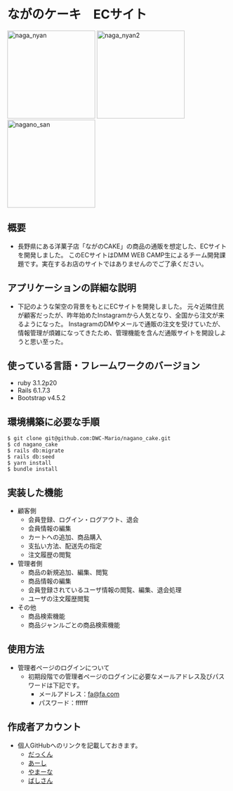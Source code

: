 # ながのケーキ　ECサイト
<img src="https://github.com/DWC-Mario/nagano_cake/assets/59686438/2f63c2e3-6789-4b78-aca3-03a3be033828" alt="naga_nyan" width="200px" height="200px">
<img src="https://github.com/DWC-Mario/nagano_cake/assets/59686438/232abc40-e2fb-4400-8f45-4e174b806359" alt="naga_nyan2" width="200px" height="200px">
<img src="https://github.com/DWC-Mario/nagano_cake/assets/59686438/9a1c96d6-a489-44b3-98de-5fd8d832ecbf" alt="nagano_san" width="200px" height="200px">

## 概要
* 長野県にある洋菓子店「ながのCAKE」の商品の通販を想定した、ECサイトを開発しました。
このECサイトはDMM WEB CAMP生によるチーム開発課題です。実在するお店のサイトではありませんのでご了承ください。

## アプリケーションの詳細な説明
* 下記のような架空の背景をもとにECサイトを開発しました。
元々近隣住民が顧客だったが、昨年始めたInstagramから人気となり、全国から注文が来るようになった。
InstagramのDMやメールで通販の注文を受けていたが、情報管理が煩雑になってきたため、管理機能を含んだ通販サイトを開設しようと思い至った。

## 使っている言語・フレームワークのバージョン
* ruby 3.1.2p20
* Rails 6.1.7.3
* Bootstrap v4.5.2

## 環境構築に必要な手順
```
$ git clone git@github.com:DWC-Mario/nagano_cake.git
$ cd nagano_cake
$ rails db:migrate
$ rails db:seed
$ yarn install
$ bundle install
```

## 実装した機能
* 顧客側
  - 会員登録、ログイン・ログアウト、退会
  - 会員情報の編集
  - カートへの追加、商品購入
  - 支払い方法、配送先の指定
  - 注文履歴の閲覧
* 管理者側
  - 商品の新規追加、編集、閲覧
  - 商品情報の編集
  - 会員登録されているユーザ情報の閲覧、編集、退会処理
  - ユーザの注文履歴閲覧
* その他
  - 商品検索機能
  - 商品ジャンルごとの商品検索機能

## 使用方法
* 管理者ページのログインについて
  - 初期段階での管理者ページのログインに必要なメールアドレス及びパスワードは下記です。
    - メールアドレス：fa@fa.com
    - パスワード：ffffff

## 作成者アカウント
* 個人GitHubへのリンクを記載しておきます。
    - [だっくん](https://github.com/touchselect)
    - [あーし](https://github.com/takeuchisaki)
    - [やまーな](https://github.com/konohaduku)
    - [ばしさん](https://github.com/0884haruka)
